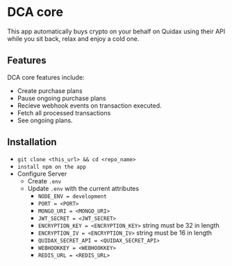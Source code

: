 # DCA core

This app automatically buys crypto on your behalf on Quidax using their API while you sit back, relax and enjoy a cold one.

## Features

DCA core features include:

- Create purchase plans
- Pause ongoing purchase plans
- Recieve webhook events on transaction executed.
- Fetch all processed transactions
- See ongoing plans.

## Installation

- `git clone <this_url> && cd <repo_name>`
- `install npm on the app`
- Configure Server
    - Create `.env`
    - Update `.env` with the current attributes
        - `NODE_ENV = development`
        - `PORT = <PORT>`
        - `MONGO_URI = <MONGO_URI>`
        - `JWT_SECRET = <JWT_SECRET>`
        - `ENCRYPTION_KEY = <ENCRYPTION_KEY>` string must be 32 in length
        - `ENCRYPTION_IV = <ENCRYPTION_IV>` string must be 16 in length
        - `QUIDAX_SECRET_API = <QUIDAX_SECRET_API>`
        - `WEBHOOKKEY = <WEBHOOKKEY>`
        - `REDIS_URL = <REDIS_URL>`
